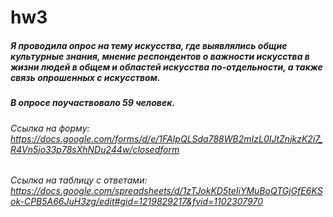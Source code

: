# hw3
##### Я проводила опрос на тему искусства, где выявлялись общие культурные знания, мнение респондентов о важности искусства в жизни людей в общем и областей искусства по-отдельности, а также связь опрошенных с искусством.
##### В опросе поучаствовало 59 человек.
###### Ссылка на форму: https://docs.google.com/forms/d/e/1FAIpQLSda788WB2mIzL0IJtZnjkzK2i7_R4Vn5jo33p78sXhNDu244w/closedform
###### Ссылка на таблицу с ответами: https://docs.google.com/spreadsheets/d/1zTJokKD5teIiYMuBoQTGjGfE6KSok-CPB5A66JuH3zg/edit#gid=1219829217&fvid=1102307970
